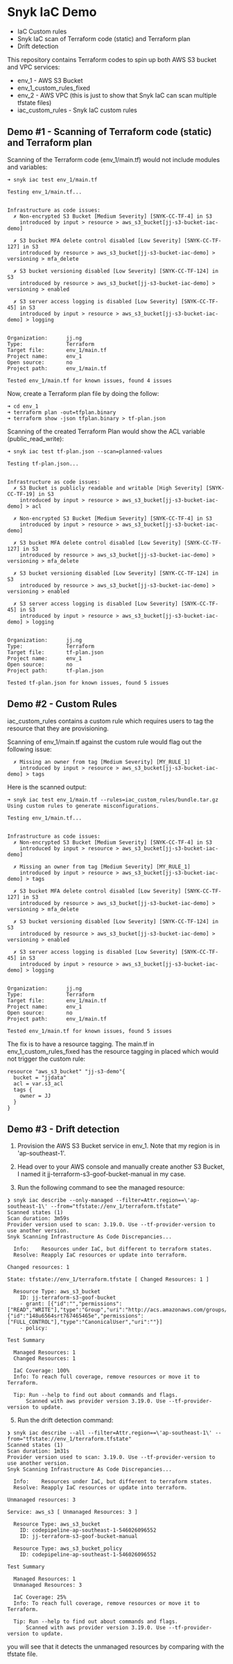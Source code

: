 # Snyk IaC Demo

* IaC Custom rules
* Snyk IaC scan of Terraform code (static) and Terraform plan
* Drift detection

This repository contains Terraform codes to spin up both AWS S3 bucket and VPC services:
* env_1 - AWS S3 Bucket
* env_1_custom_rules_fixed
* env_2 - AWS VPC (this is just to show that Snyk IaC can scan multiple tfstate files)
* iac_custom_rules - Snyk IaC custom rules

## Demo #1 - Scanning of Terraform code (static) and Terraform plan

Scanning of the Terraform code (env_1/main.tf) would not include modules and variables:

```
➜ snyk iac test env_1/main.tf

Testing env_1/main.tf...


Infrastructure as code issues:
  ✗ Non-encrypted S3 Bucket [Medium Severity] [SNYK-CC-TF-4] in S3
    introduced by input > resource > aws_s3_bucket[jj-s3-bucket-iac-demo]

  ✗ S3 bucket MFA delete control disabled [Low Severity] [SNYK-CC-TF-127] in S3
    introduced by resource > aws_s3_bucket[jj-s3-bucket-iac-demo] > versioning > mfa_delete

  ✗ S3 bucket versioning disabled [Low Severity] [SNYK-CC-TF-124] in S3
    introduced by resource > aws_s3_bucket[jj-s3-bucket-iac-demo] > versioning > enabled

  ✗ S3 server access logging is disabled [Low Severity] [SNYK-CC-TF-45] in S3
    introduced by input > resource > aws_s3_bucket[jj-s3-bucket-iac-demo] > logging


Organization:      jj.ng
Type:              Terraform
Target file:       env_1/main.tf
Project name:      env_1
Open source:       no
Project path:      env_1/main.tf

Tested env_1/main.tf for known issues, found 4 issues
```

Now, create a Terraform plan file by doing the follow:
```
➜ cd env_1
➜ terraform plan -out=tfplan.binary
➜ terraform show -json tfplan.binary > tf-plan.json
```

Scanning of the created Terraform Plan would show the ACL variable (public_read_write):
```
➜ snyk iac test tf-plan.json --scan=planned-values

Testing tf-plan.json...


Infrastructure as code issues:
  ✗ S3 Bucket is publicly readable and writable [High Severity] [SNYK-CC-TF-19] in S3
    introduced by input > resource > aws_s3_bucket[jj-s3-bucket-iac-demo] > acl

  ✗ Non-encrypted S3 Bucket [Medium Severity] [SNYK-CC-TF-4] in S3
    introduced by input > resource > aws_s3_bucket[jj-s3-bucket-iac-demo]

  ✗ S3 bucket MFA delete control disabled [Low Severity] [SNYK-CC-TF-127] in S3
    introduced by resource > aws_s3_bucket[jj-s3-bucket-iac-demo] > versioning > mfa_delete

  ✗ S3 bucket versioning disabled [Low Severity] [SNYK-CC-TF-124] in S3
    introduced by resource > aws_s3_bucket[jj-s3-bucket-iac-demo] > versioning > enabled

  ✗ S3 server access logging is disabled [Low Severity] [SNYK-CC-TF-45] in S3
    introduced by input > resource > aws_s3_bucket[jj-s3-bucket-iac-demo] > logging


Organization:      jj.ng
Type:              Terraform
Target file:       tf-plan.json
Project name:      env_1
Open source:       no
Project path:      tf-plan.json

Tested tf-plan.json for known issues, found 5 issues
```

## Demo #2 - Custom Rules

iac_custom_rules contains a custom rule which requires users to tag the resource that they are provisioning.

Scanning of env_1/main.tf against the custom rule would flag out the following issue:
```
  ✗ Missing an owner from tag [Medium Severity] [MY_RULE_1]
    introduced by input > resource > aws_s3_bucket[jj-s3-bucket-iac-demo] > tags
```

Here is the scanned output:
```
➜ snyk iac test env_1/main.tf --rules=iac_custom_rules/bundle.tar.gz
Using custom rules to generate misconfigurations.

Testing env_1/main.tf...


Infrastructure as code issues:
  ✗ Non-encrypted S3 Bucket [Medium Severity] [SNYK-CC-TF-4] in S3
    introduced by input > resource > aws_s3_bucket[jj-s3-bucket-iac-demo]

  ✗ Missing an owner from tag [Medium Severity] [MY_RULE_1]
    introduced by input > resource > aws_s3_bucket[jj-s3-bucket-iac-demo] > tags

  ✗ S3 bucket MFA delete control disabled [Low Severity] [SNYK-CC-TF-127] in S3
    introduced by resource > aws_s3_bucket[jj-s3-bucket-iac-demo] > versioning > mfa_delete

  ✗ S3 bucket versioning disabled [Low Severity] [SNYK-CC-TF-124] in S3
    introduced by resource > aws_s3_bucket[jj-s3-bucket-iac-demo] > versioning > enabled

  ✗ S3 server access logging is disabled [Low Severity] [SNYK-CC-TF-45] in S3
    introduced by input > resource > aws_s3_bucket[jj-s3-bucket-iac-demo] > logging


Organization:      jj.ng
Type:              Terraform
Target file:       env_1/main.tf
Project name:      env_1
Open source:       no
Project path:      env_1/main.tf

Tested env_1/main.tf for known issues, found 5 issues
```
The fix is to have a resource tagging. The main.tf in env_1_custom_rules_fixed has the resource tagging in placed which would not trigger the custom rule:
```
resource "aws_s3_bucket" "jj-s3-demo"{
  bucket = "jjdata"
  acl = var.s3_acl
  tags {
    owner = JJ
  }
}
```

## Demo #3 - Drift detection
1. Provision the AWS S3 Bucket service in env_1. Note that my region is in 'ap-southeast-1'.

2. Head over to your AWS console and manually create another S3 Bucket, I named it jj-terraform-s3-goof-bucket-manual in my case.

3. Run the following command to see the managed resource:

```
❯ snyk iac describe --only-managed --filter=Attr.region==\'ap-southeast-1\' --from="tfstate://env_1/terraform.tfstate"
Scanned states (1)
Scan duration: 3m59s
Provider version used to scan: 3.19.0. Use --tf-provider-version to use another version.
Snyk Scanning Infrastructure As Code Discrepancies...

  Info:    Resources under IaC, but different to terraform states.
  Resolve: Reapply IaC resources or update into terraform.

Changed resources: 1

State: tfstate://env_1/terraform.tfstate [ Changed Resources: 1 ]

  Resource Type: aws_s3_bucket
    ID: jj-terraform-s3-goof-bucket
    - grant: [{"id":"","permissions":["READ","WRITE"],"type":"Group","uri":"http://acs.amazonaws.com/groups/global/AllUsers"},{"id":"148u6564srt767465465e","permissions":["FULL_CONTROL"],"type":"CanonicalUser","uri":""}]
    - policy:

Test Summary

  Managed Resources: 1
  Changed Resources: 1

  IaC Coverage: 100%
  Info: To reach full coverage, remove resources or move it to Terraform.

  Tip: Run --help to find out about commands and flags.
      Scanned with aws provider version 3.19.0. Use --tf-provider-version to update.
```

5. Run the drift detection command:

```
❯ snyk iac describe --all --filter=Attr.region==\'ap-southeast-1\' --from="tfstate://env_1/terraform.tfstate"
Scanned states (1)
Scan duration: 1m31s
Provider version used to scan: 3.19.0. Use --tf-provider-version to use another version.
Snyk Scanning Infrastructure As Code Discrepancies...

  Info:    Resources under IaC, but different to terraform states.
  Resolve: Reapply IaC resources or update into terraform.

Unmanaged resources: 3

Service: aws_s3 [ Unmanaged Resources: 3 ]

  Resource Type: aws_s3_bucket
    ID: codepipeline-ap-southeast-1-546026096552
    ID: jj-terraform-s3-goof-bucket-manual

  Resource Type: aws_s3_bucket_policy
    ID: codepipeline-ap-southeast-1-546026096552

Test Summary

  Managed Resources: 1
  Unmanaged Resources: 3

  IaC Coverage: 25%
  Info: To reach full coverage, remove resources or move it to Terraform.

  Tip: Run --help to find out about commands and flags.
      Scanned with aws provider version 3.19.0. Use --tf-provider-version to update.
```
you will see that it detects the unmanaged resources by comparing with the tfstate file.
